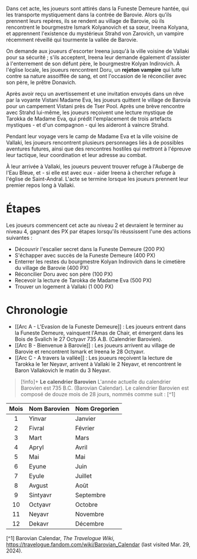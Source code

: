 Dans cet acte, les joueurs sont attirés dans la Funeste Demeure hantée, qui les transporte mystiquement dans la contrée de Barovie. Alors qu'ils prennent leurs repères, ils se rendent au village de Barovie, où ils rencontrent le bourgmestre Ismark Kolyanovich et sa sœur, Ireena Kolyana, et apprennent l'existence du mystérieux Strahd von Zarovich, un vampire récemment réveillé qui tourmente la vallée de Barovie.

On demande aux joueurs d'escorter Ireena jusqu'à la ville voisine de Vallaki pour sa sécurité ; s'ils acceptent, Ireena leur demande également d'assister à l'enterrement de son défunt père, le bourgmestre Kolyan Indirovich. À l'église locale, les joueurs rencontrent Doru, un **rejeton vampire** qui lutte contre sa nature assoiffée de sang, et ont l'occasion de le réconcilier avec son père, le prêtre Donavich.

Après avoir reçu un avertissement et une invitation envoyés dans un rêve par la voyante Vistani Madame Eva, les joueurs quittent le village de Barovia pour un campement Vistani près de Tser Pool. Après une brève rencontre avec Strahd lui-même, les joueurs reçoivent une lecture mystique de Tarokka de Madame Eva, qui prédit l'emplacement de trois artefacts mystiques - et d'un compagnon - qui les aideront à vaincre Strahd.

Pendant leur voyage vers le camp de Madame Eva et la ville voisine de Vallaki, les joueurs rencontrent plusieurs personnages liés à de possibles aventures futures, ainsi que des rencontres hostiles qui mettront à l'épreuve leur tactique, leur coordination et leur adresse au combat.

À leur arrivée à Vallaki, les joueurs peuvent trouver refuge à l'Auberge de l'Eau Bleue, et - si elle est avec eux - aider Ireena à chercher refuge à l'église de Saint-Andral. L'acte se termine lorsque les joueurs prennent leur premier repos long à Vallaki.

# Étapes

Les joueurs commencent cet acte au niveau 2 et devraient le terminer au niveau 4, gagnant des PX par étapes lorsqu'ils réussissent l'une des actions suivantes :

- Découvrir l'escalier secret dans la Funeste Demeure (200 PX)
- S'échapper avec succès de la Funeste Demeure (400 PX)
- Enterrer les restes du bourgmestre Kolyan Indirovich dans le cimetière du village de Barovie (400 PX)
- Réconcilier Doru avec son père (100 PX)
- Recevoir la lecture de Tarokka de Madame Eva (500 PX)
- Trouver un logement à Vallaki (1 000 PX)

# Chronologie

- [[Arc A - L'Evasion de la Funeste Demeure]] : Les joueurs entrent dans la Funeste Demeure, vainquent l'Amas de Chair, et émergent dans les Bois de Svalich le 27 Octyavr 735 A.B. (Calendrier Barovien).
- [[Arc B - Bienvenue à Barovie]] : Les joueurs arrivent au village de Barovie et rencontrent Ismark et Ireena le 28 Octyavr.
- [[Arc C - A travers la vallée]] : Les joueurs reçoivent la lecture de Tarokka le 1er Neyavr, arrivent à Vallaki le 2 Neyavr, et rencontrent le Baron Vallakovich le matin du 3 Neyavr.

> [!info]+ **Le calendrier Barovien** 
> L'année actuelle du calendrier Barovien est 735 B.C. (Barovian Calendar). Le calendrier Barovien est composé de douze mois de 28 jours, nommés comme suit : [^1] 
> 
> 
| Mois | Nom Barovien | Nom Gregorien |
| :---: | :------------ | :------------- |
|   1   | Yinvar        | Janvier        |
|   2   | Fivral        | Février       |
|   3   | Mart          | Mars          |
|   4   | Apryl         | Avril          |
|   5   | Mai           | Mai            |
|   6   | Eyune         | Juin           |
|   7   | Eyule         | Juillet           |
|   8   | Avgust        | Août         |
|   9   | Sintyavr      | Septembre      |
|  10   | Octyavr       | Octobre        |
|  11   | Neyavr        | Novembre       |
|  12   | Dekavr        | Décembre       |



[^1] Barovian Calendar, *The Travelogue Wiki*, https://travelogue.fandom.com/wiki/Barovian_Calendar (last visited Mar. 29, 2024).